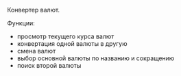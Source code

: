 Конвертер валют.

Функции:
* просмотр текущего курса валют
* конвертация одной валюты в другую
* смена валют
* выбор основной валюты по названию и сокращению
* поиск второй валюты